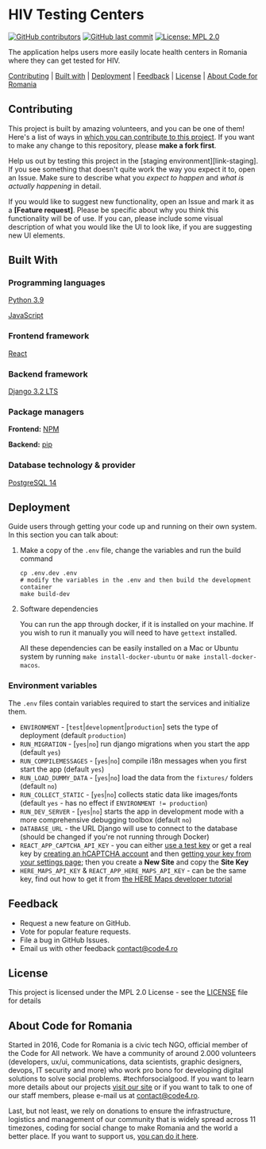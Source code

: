 # HIV Testing Centers

[![GitHub contributors][ico-contributors]][link-contributors]
[![GitHub last commit][ico-last-commit]][link-last-commit]
[![License: MPL 2.0][ico-license]][link-license]

The application helps users more easily locate health centers in Romania where they can get tested for HIV.

[Contributing](#contributing) | [Built with](#built-with) | [Deployment](#deployment) | [Feedback](#feedback) | [License](#license) | [About Code for Romania](#about-code-for-romania)

## Contributing

This project is built by amazing volunteers, and you can be one of them! Here's a list of ways in [which you can contribute to this project][link-contributing]. If you want to make any change to this repository, please **make a fork first**.

Help us out by testing this project in the [staging environment][link-staging]. If you see something that doesn't quite work the way you expect it to, open an Issue. Make sure to describe what you _expect to happen_ and _what is actually happening_ in detail.

If you would like to suggest new functionality, open an Issue and mark it as a __[Feature request]__. Please be specific about why you think this functionality will be of use. If you can, please include some visual description of what you would like the UI to look like, if you are suggesting new UI elements.

## Built With

### Programming languages

[Python 3.9](https://www.python.org)

[JavaScript](https://developer.mozilla.org/en-US/docs/Web/JavaScript)

### Frontend framework

[React](https://reactjs.org/)

### Backend framework

[Django 3.2 LTS](https://www.djangoproject.com)

### Package managers

**Frontend:** [NPM](https://www.npmjs.com/)

**Backend:** [pip](https://pip.pypa.io/)

### Database technology & provider

[PostgreSQL 14](https://www.postgresql.org/docs/14/index.html)

## Deployment

Guide users through getting your code up and running on their own system. In this section you can talk about:
1. Make a copy of the `.env` file, change the variables and run the build command

    ```shell
    cp .env.dev .env
    # modify the variables in the .env and then build the development container
    make build-dev
    ```

2. Software dependencies

    You can run the app through docker, if it is installed on your machine. If you wish to run it manually you will need to have `gettext` installed.

    All these dependencies can be easily installed on a Mac or Ubuntu system by running `make install-docker-ubuntu` or `make install-docker-macos`.

### Environment variables

The `.env` files contain variables required to start the services and initialize them.

- `ENVIRONMENT` - [`test`|`development`|`production`] sets the type of deployment (default `production`)
- `RUN_MIGRATION` - [`yes`|`no`] run django migrations when you start the app (default `yes`)
- `RUN_COMPILEMESSAGES` - [`yes`|`no`] compile i18n messages when you first start the app (default `yes`)
- `RUN_LOAD_DUMMY_DATA` - [`yes`|`no`] load the data from the `fixtures/` folders (default `no`)
- `RUN_COLLECT_STATIC` - [`yes`|`no`] collects static data like images/fonts (default `yes` - has no effect if `ENVIRONMENT != production`)
- `RUN_DEV_SERVER` - [`yes`|`no`] starts the app in development mode with a more comprehensive debugging toolbox (default `no`)
- `DATABASE_URL` - the URL Django will use to connect to the database (should be changed if you're not running through Docker)
- `REACT_APP_CAPTCHA_API_KEY` - you can either [use a test key](https://docs.hcaptcha.com/#integration-testing-test-keys) or get a real key by [creating an hCAPTCHA account](https://dashboard.hcaptcha.com/signup) and then [getting your key from your settings page](https://dashboard.hcaptcha.com/settings); then you create a **New Site** and copy the **Site Key**
- `HERE_MAPS_API_KEY` & `REACT_APP_HERE_MAPS_API_KEY` - can be the same key, find out how to get it from [the HERE Maps developer tutorial](https://developer.here.com/tutorials/getting-here-credentials/)

## Feedback

* Request a new feature on GitHub.
* Vote for popular feature requests.
* File a bug in GitHub Issues.
* Email us with other feedback contact@code4.ro

## License

This project is licensed under the MPL 2.0 License - see the [LICENSE](LICENSE) file for details

## About Code for Romania

Started in 2016, Code for Romania is a civic tech NGO, official member of the Code for All network. We have a community of around 2.000 volunteers (developers, ux/ui, communications, data scientists, graphic designers, devops, IT security and more) who work pro bono for developing digital solutions to solve social problems. #techforsocialgood. If you want to learn more details about our projects [visit our site][link-code4] or if you want to talk to one of our staff members, please e-mail us at contact@code4.ro.

Last, but not least, we rely on donations to ensure the infrastructure, logistics and management of our community that is widely spread across 11 timezones, coding for social change to make Romania and the world a better place. If you want to support us, [you can do it here][link-donate].


[ico-contributors]: https://img.shields.io/github/contributors/code4romania/centre_testare_HIV.svg?style=for-the-badge
[ico-last-commit]: https://img.shields.io/github/last-commit/code4romania/centre_testare_HIV.svg?style=for-the-badge
[ico-license]: https://img.shields.io/badge/license-MPL%202.0-brightgreen.svg?style=for-the-badge

[link-contributors]: https://github.com/code4romania/centre_testare_HIV/graphs/contributors
[link-last-commit]: https://github.com/code4romania/centre_testare_HIV/commits/develop
[link-license]: https://opensource.org/licenses/MPL-2.0
[link-contributing]: https://github.com/code4romania/.github/blob/main/CONTRIBUTING.md

[link-code4]: https://code4.ro/en/
[link-donate]: https://code4.ro/en/donate/
